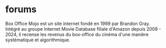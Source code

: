 # forums
Box Office Mojo est un site internet fondé en 1999 par Brandon Gray. Intégré au groupe Internet Movie Database filiale d'Amazon depuis 2008 - 2024, il recense les revenus du box-office du cinéma d'une manière systématique et algorithmique.
